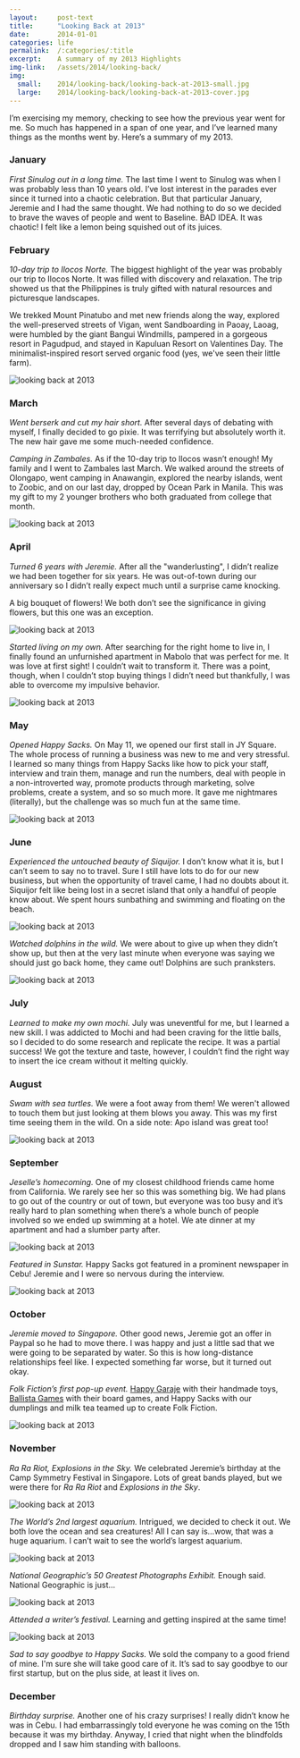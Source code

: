 ```yaml
---
layout:     post-text
title:      "Looking Back at 2013"
date:       2014-01-01
categories: life
permalink:  /:categories/:title
excerpt:    A summary of my 2013 Highlights
img-link:   /assets/2014/looking-back/
img:
  small:    2014/looking-back/looking-back-at-2013-small.jpg
  large:    2014/looking-back/looking-back-at-2013-cover.jpg
---
```


I’m exercising my memory, checking to see how the previous year went for me. So much has happened in a span of one year, and I’ve learned many things as the months went by. Here’s a summary of my 2013.

### January

*First Sinulog out in a long time.* The last time I went to Sinulog was when I was probably less than 10 years old. I’ve lost interest in the parades ever since it turned into a chaotic celebration. But that particular January, Jeremie and I had the same thought. We had nothing to do so we decided to brave the waves of people and went to Baseline. BAD IDEA. It was chaotic! I felt like a lemon being squished out of its juices.

### February

*10-day trip to Ilocos Norte.* The biggest highlight of the year was probably our trip to Ilocos Norte. It was filled with discovery and relaxation. The trip showed us that the Philippines is truly gifted with natural resources and picturesque landscapes.


We trekked Mount Pinatubo and met new friends along the way, explored the well-preserved streets of Vigan, went Sandboarding in Paoay, Laoag, were humbled by the giant Bangui Windmills, pampered in a gorgeous resort in Pagudpud, and stayed in Kapuluan Resort on Valentines Day. The minimalist-inspired resort served organic food (yes, we've seen their little farm).

<div class="module">
  <img src="{{ page.img-link }}1.jpg" alt="looking back at 2013" />
</div>

### March

*Went berserk and cut my hair short.* After several days of debating with myself, I finally decided to go pixie. It was terrifying but absolutely worth it. The new hair gave me some much-needed confidence.


*Camping in Zambales.* As if the 10-day trip to Ilocos wasn’t enough! My family and I went to Zambales last March. We walked around the streets of Olongapo, went camping in Anawangin, explored the nearby islands, went to Zoobic, and on our last day, dropped by Ocean Park in Manila. This was my gift to my 2 younger brothers who both graduated from college that month.

<div class="module">
  <img src="{{ page.img-link }}3.jpg" alt="looking back at 2013" />
</div>

### April

*Turned 6 years with Jeremie.* After all the "wanderlusting", I didn’t realize we had been together for six years. He was out-of-town during our anniversary so I didn’t really expect much until a surprise came knocking.


A big bouquet of flowers! We both don’t see the significance in giving flowers, but this one was an exception.

<div class="module">
  <img src="{{ page.img-link }}4.jpg" alt="looking back at 2013" />
</div>

*Started living on my own.* After searching for the right home to live in, I finally found an unfurnished apartment in Mabolo that was perfect for me. It was love at first sight! I couldn’t wait to transform it. There was a point, though, when I couldn’t stop buying things I didn’t need but thankfully, I was able to overcome my impulsive behavior.

<div class="module">
  <img src="{{ page.img-link }}5.jpg" alt="looking back at 2013" />
</div>

### May

*Opened Happy Sacks.* On May 11, we opened our first stall in JY Square. The whole process of running a business was new to me and very stressful. I learned so many things from Happy Sacks like how to pick your staff, interview and train them, manage and run the numbers, deal with people in a non-introverted way, promote products through marketing, solve problems, create a system, and so so much more. It gave me nightmares (literally), but the challenge was so much fun at the same time.

<div class="module">
  <img src="{{ page.img-link }}6.jpg" alt="looking back at 2013" />
</div>

### June

*Experienced the untouched beauty of Siquijor.* I don’t know what it is, but I can’t seem to say no to travel. Sure I still have lots to do for our new business, but when the opportunity of travel came, I had no doubts about it. Siquijor felt like being lost in a secret island that only a handful of people know about. We spent hours sunbathing and swimming and floating on the beach.

<div class="module">
  <img src="{{ page.img-link }}7.jpg" alt="looking back at 2013" />
</div>

*Watched dolphins in the wild.* We were about to give up when they didn’t show up, but then at the very last minute when everyone was saying we should just go back home, they came out! Dolphins are such pranksters.

<div class="module">
  <img src="{{ page.img-link }}8.jpg" alt="looking back at 2013" />
</div>

### July

*Learned to make my own mochi.* July was uneventful for me, but I learned a new skill. I was addicted to Mochi and had been craving for the little balls, so I decided to do some research and replicate the recipe. It was a partial success! We got the texture and taste, however, I couldn’t find the right way to insert the ice cream without it melting quickly.

### August

*Swam with sea turtles.* We were a foot away from them! We weren't allowed to touch them but just looking at them blows you away. This was my first time seeing them in the wild. On a side note: Apo island was great too!

<div class="module">
  <img src="{{ page.img-link }}9.jpg" alt="looking back at 2013" />
</div>

### September

*Jeselle’s homecoming.* One of my closest childhood friends came home from California. We rarely see her so this was something big. We had plans to go out of the country or out of town, but everyone was too busy and it’s really hard to plan something when there’s a whole bunch of people involved so we ended up swimming at a hotel. We ate dinner at my apartment and had a slumber party after.

<div class="module">
  <img src="{{ page.img-link }}10.jpg" alt="looking back at 2013" />
</div>

*Featured in Sunstar.* Happy Sacks got featured in a prominent newspaper in Cebu! Jeremie and I were so nervous during the interview.

<div class="module">
  <img src="{{ page.img-link }}11.jpg" alt="looking back at 2013" />
</div>

### October

*Jeremie moved to Singapore.* Other good news, Jeremie got an offer in Paypal so he had to move there. I was happy and just a little sad that we were going to be separated by water. So this is how long-distance relationships feel like. I expected something far worse, but it turned out okay.

*Folk Fiction’s first pop-up event.* <a href="http://happygaraje.com/" target="_blank">Happy Garaje</a> with their handmade toys, <a href="http://www.ballistagames.com/" target="_blank">Ballista Games</a> with their board games, and Happy Sacks with our dumplings and milk tea teamed up to create Folk Fiction.

<div class="module">
  <img src="{{ page.img-link }}12.jpg" alt="looking back at 2013" />
</div>

### November

*Ra Ra Riot, Explosions in the Sky.* We celebrated Jeremie’s birthday at the Camp Symmetry Festival in Singapore. Lots of great bands played, but we were there for *Ra Ra Riot* and *Explosions in the Sky*.

<div class="module">
  <img src="{{ page.img-link }}13.jpg" alt="looking back at 2013" />
</div>

*The World’s 2nd largest aquarium.* Intrigued, we decided to check it out. We both love the ocean and sea creatures! All I can say is…wow, that was a huge aquarium. I can’t wait to see the world’s largest aquarium.

<div class="module">
  <img src="{{ page.img-link }}14.jpg" alt="looking back at 2013" />
</div>

*National Geographic’s 50 Greatest Photographs Exhibit.* Enough said. National Geographic is just…

<div class="module">
  <img src="{{ page.img-link }}15.jpg" alt="looking back at 2013" />
</div>

*Attended a writer’s festival.* Learning and getting inspired at the same time!

<div class="module">
  <img src="{{ page.img-link }}16.jpg" alt="looking back at 2013" />
</div>

*Sad to say goodbye to Happy Sacks.* We sold the company to a good friend of mine. I'm sure she will take good care of it. It’s sad to say goodbye to our first startup, but on the plus side, at least it lives on.

### December

*Birthday surprise.* Another one of his crazy surprises! I really didn’t know he was in Cebu. I had embarrassingly told everyone he was coming on the 15th because it was my birthday. Anyway, I cried that night when the blindfolds dropped and I saw him standing with balloons.
